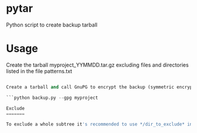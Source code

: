 pytar
=====

Python script to create backup tarball

Usage
=====
Create the tarball myproject\_YYMMDD.tar.gz excluding files and directories listed in the file patterns.txt

```python backup.py --exclude patterns.txt myproject

Create a tarball and call GnuPG to encrypt the backup (symmetric encryption)

```python backup.py --gpg myproject

Exclude
=======

To exclude a whole subtree it's recommended to use */dir_to_exclude* instead of  */dir_to_exclude/*


